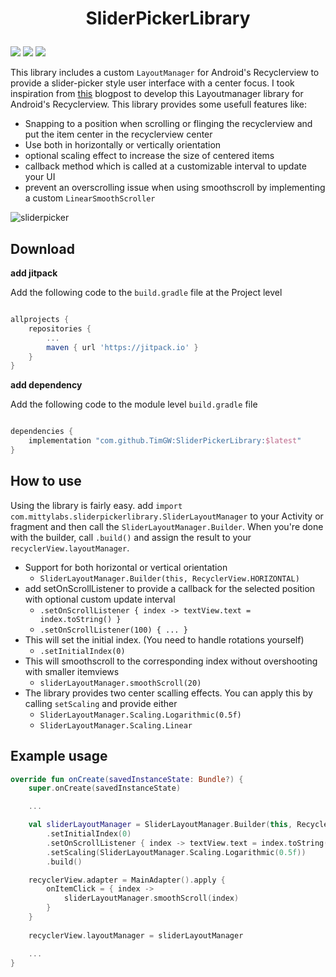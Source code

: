 # <p align="center"> SliderPickerLibrary </p>

<img src="https://img.shields.io/badge/language-kotlin-orange.svg"/> <img src="https://img.shields.io/badge/platform-android-lightgrey.svg"/> [![](https://jitpack.io/v/tim91G/SliderPickerLibrary.svg)](https://jitpack.io/#tim91G/SliderPickerLibrary)

This library includes a custom `LayoutManager` for Android's Recyclerview to provide a slider-picker style user interface with a center focus. I took inspiration from [this](https://medium.com/@nbtk123/create-your-own-horizontal-vertical-slider-picker-android-94b6ee32b3ff) blogpost to develop this Layoutmanager library for Android's Recyclerview. This library provides some usefull features like:

* Snapping to a position when scrolling or flinging the recyclerview and put the item center in the recyclerview center
* Use both in horizontally or vertically orientation
* optional scaling effect to increase the size of centered items
* callback method which is called at a customizable interval to update your UI
* prevent an overscrolling issue when using smoothscroll by implementing a custom `LinearSmoothScroller`

![sliderpicker](https://user-images.githubusercontent.com/12411940/118711068-6a309d80-b81f-11eb-8ea8-f4aa39f5a3b0.gif)


## Download

**add jitpack**

Add the following code to the `build.gradle` file at the Project level

```groovy

allprojects {
    repositories {
        ...
        maven { url 'https://jitpack.io' }
    }
}
```

**add dependency**

Add the following code to the module level `build.gradle` file

```groovy

dependencies {
    implementation "com.github.TimGW:SliderPickerLibrary:$latest"
}
```

## How to use

Using the library is fairly easy. add `import com.mittylabs.sliderpickerlibrary.SliderLayoutManager` to your Activity or fragment and then call the `SliderLayoutManager.Builder`. When you're done with the builder, call `.build()` and assign the result to your `recyclerView.layoutManager`. 

* Support for both horizontal or vertical orientation
    * `SliderLayoutManager.Builder(this, RecyclerView.HORIZONTAL)`
* add setOnScrollListener to provide a callback for the selected position with optional custom update interval
    * `.setOnScrollListener { index -> textView.text = index.toString() }`
    * `.setOnScrollListener(100) { ... }`
* This will set the initial index. (You need to handle rotations yourself)
    * `.setInitialIndex(0)`
* This will smoothscroll to the corresponding index without overshooting with smaller itemviews
    * `sliderLayoutManager.smoothScroll(20) `
* The library provides two center scalling effects. You can apply this by calling `setScaling` and provide either
    * `SliderLayoutManager.Scaling.Logarithmic(0.5f)` 
    * `SliderLayoutManager.Scaling.Linear`

## Example usage

```kotlin
override fun onCreate(savedInstanceState: Bundle?) {
    super.onCreate(savedInstanceState)

    ...

    val sliderLayoutManager = SliderLayoutManager.Builder(this, RecyclerView.HORIZONTAL)
        .setInitialIndex(0)
        .setOnScrollListener { index -> textView.text = index.toString() }
        .setScaling(SliderLayoutManager.Scaling.Logarithmic(0.5f))
        .build()

    recyclerView.adapter = MainAdapter().apply {
        onItemClick = { index ->
            sliderLayoutManager.smoothScroll(index) 
        }
    }
    
    recyclerView.layoutManager = sliderLayoutManager

    ...
}
```
